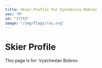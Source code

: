 ```yaml
---
title: Skier Profile for Vyacheslav Bobrov
sex: "M"
id: "17753"
image: "/img/flags/rus.svg" 
---
```


# Skier Profile

This page is for: Vyacheslav Bobrov.
    